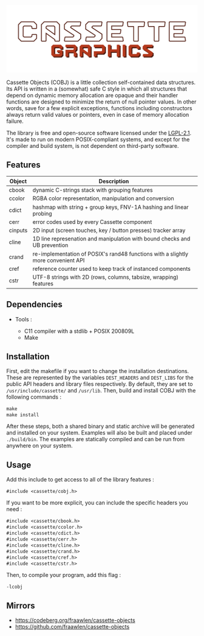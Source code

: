 <p align=center><img src="./extras/banner.svg"></p>

Cassette Objects (COBJ) is a little collection self-contained data structures. Its API is written in a (somewhat) safe C style in which all structures that depend on dynamic memory allocation are opaque and their handler functions are designed to minimize the return of null pointer values. In other words, save for a few explicit exceptions, functions including constructors always return valid values or pointers, even in case of memory allocation failure. 

The library is free and open-source software licensed under the [LGPL-2.1](https://www.gnu.org/licenses/old-licenses/lgpl-2.1.html). It's made to run on modern POSIX-compliant systems, and except for the compiler and build system, is not dependent on third-party software.

Features
--------

| Object  | Description                                                                       |
| ------- | --------------------------------------------------------------------------------- |
| cbook   | dynamic C-strings stack with grouping features                                    |
| ccolor  | RGBA color representation, manipulation and conversion                            |
| cdict   | hashmap with string + group keys, FNV-1A hashing and linear probing               |
| cerr    | error codes used by every Cassette component                                      |
| cinputs | 2D input (screen touches, key / button presses) tracker array                     |
| cline   | 1D line represenation and manipulation with bound checks and UB prevention        |
| crand   | re-implementation of POSIX's rand48 functions with a slightly more convenient API |
| cref    | reference counter used to keep track of instanced components                      |
| cstr    | UTF-8 strings with 2D (rows, columns, tabsize, wrapping) features                 |

Dependencies
------------

- Tools :

	- C11 compiler with a stdlib + POSIX 200809L
	- Make

Installation
------------

First, edit the makefile if you want to change the installation destinations. These are represented by the variables `DEST_HEADERS` and `DEST_LIBS` for the public API headers and library files respectively. By default, they are set to `/usr/include/cassette/` and `/usr/lib`.
Then, build and install COBJ with the following commands :

```
make
make install
```

After these steps, both a shared binary and static archive will be generated and installed on your system. Examples will also be built and placed under `./build/bin`. The examples are statically compiled and can be run from anywhere on your system.

Usage
-----

Add this include to get access to all of the library features :

```
#include <cassette/cobj.h>
```

If you want to be more explicit, you can include the specific headers you need :

```
#include <cassette/cbook.h>
#include <cassette/ccolor.h>
#include <cassette/cdict.h>
#include <cassette/cerr.h>
#include <cassette/cline.h>
#include <cassette/crand.h>
#include <cassette/cref.h>
#include <cassette/cstr.h>
```

Then, to compile your program, add this flag :

```
-lcobj
```

Mirrors
-------

- https://codeberg.org/fraawlen/cassette-objects
- https://github.com/fraawlen/cassette-objects
